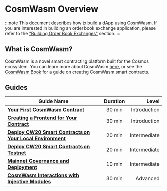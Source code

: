 # CosmWasm Overview

:::note This document describes how to build a dApp using CosmWasm. If you are interested in building an order book exchange application, please refer to the ["Building Order Book Exchanges"](../exchange/index.md) section. :::

## What is CosmWasm?

CosmWasm is a novel smart contracting platform built for the Cosmos ecosystem. You can learn more about CosmWasm [here](https://docs.cosmwasm.com/docs/), or see the [CosmWasm Book](https://book.cosmwasm.com/index.html) for a guide on creating CosmWasm smart contracts.

## Guides

| Guide Name                                                                                                   | Duration |        Level |
| ------------------------------------------------------------------------------------------------------------ | :------: | -----------: |
| [**Your First CosmWasm Contract**](Your\_first\_contract\_on\_injective.md)                                  |  30 min  | Introduction |
| [**Creating a Frontend for Your Contract**](Creating\_a\_frontend\_for\_your\_contract.md)                   |  30 min  | Introduction |
| [**Deploy CW20 Smart Contracts on Your Local Environment**](01\_Cosmwasm\_CW20\_deployment\_guide\_Local.md) |  20 min  | Intermediate |
| [**Deploy CW20 Smart Contracts on Testnet**](02\_Cosmwasm\_deployment\_guide\_Testnet.md)                    |  20 min  | Intermediate |
| [**Mainnet Governance and Deployment**](03\_Cosmwasm\_CW20\_deployment\_guide\_Mainnet.md)                   |  10 min  | Intermediate |
| [**CosmWasm Interactions with Injective Modules**](04\_Cosmwasm\_Injective\_Module\_Interaction.md)          |  30 min  |     Advanced |
